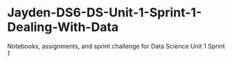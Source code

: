 # Jayden-DS6-DS-Unit-1-Sprint-1-Dealing-With-Data
Notebooks, assignments, and sprint challenge for Data Science Unit 1 Sprint 1
